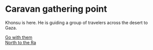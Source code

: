 # Caravan gathering point

Khonsu is here. He is guiding a group of travelers across the desert to Gaza.  

[Go with them](gazaWest.html)  
[North to the Ra](ra.html)  

